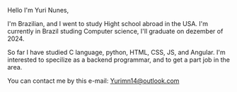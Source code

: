 Hello I'm Yuri Nunes,

I'm Brazilian, and I went to study Hight school abroad in the USA.
I'm currently in Brazil studing Computer science, I'll graduate on dezember of 2024.

So far I have studied C language, python, HTML, CSS, JS, and Angular.
 I'm interested to specilize as a backend programmar, and to get a part job in the area. 

You can contact me by this e-mail: Yurimn14@outlook.com
